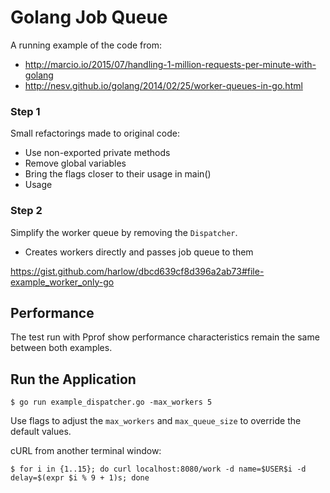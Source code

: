 # Golang Job Queue

A running example of the code from:

* http://marcio.io/2015/07/handling-1-million-requests-per-minute-with-golang
* http://nesv.github.io/golang/2014/02/25/worker-queues-in-go.html

### Step 1

Small refactorings made to original code:

* Use non-exported private methods
* Remove global variables
* Bring the flags closer to their usage in main()
* Usage

### Step 2

Simplify the worker queue by removing the `Dispatcher`. 

* Creates workers directly and passes job queue to them

https://gist.github.com/harlow/dbcd639cf8d396a2ab73#file-example_worker_only-go

## Performance

The test run with Pprof show performance characteristics remain the same between both examples.

## Run the Application

    $ go run example_dispatcher.go -max_workers 5

Use flags to adjust the `max_workers` and `max_queue_size` to override the default values.

cURL from another terminal window:

    $ for i in {1..15}; do curl localhost:8080/work -d name=$USER$i -d delay=$(expr $i % 9 + 1)s; done


